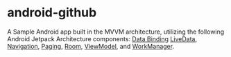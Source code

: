 # android-github
A Sample Android app built in the MVVM architecture, utilizing the following Android Jetpack 
Architecture components: 
[Data Binding](https://developer.android.com/topic/libraries/data-binding)
[LiveData](https://developer.android.com/topic/libraries/architecture/livedata),
[Navigation](https://developer.android.com/topic/libraries/architecture/navigation.html), 
[Paging](https://developer.android.com/topic/libraries/architecture/paging/),
[Room](https://developer.android.com/topic/libraries/architecture/room),
[ViewModel](https://developer.android.com/topic/libraries/architecture/viewmodel), and 
[WorkManager](https://developer.android.com/topic/libraries/architecture/workmanager).
